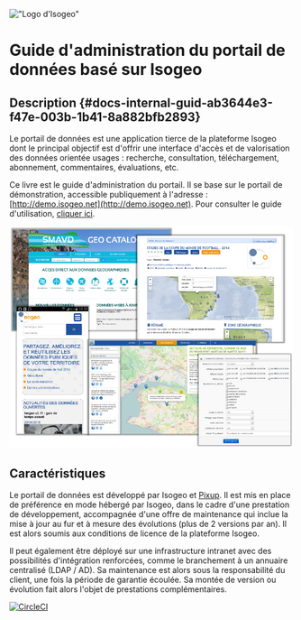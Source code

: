 ![&quot;Logo d&apos;Isogeo&quot;](https://www.isogeo.com/images/isogeo/logo-isogeo.png)

# Guide d'administration du portail de données basé sur Isogeo

## Description {#docs-internal-guid-ab3644e3-f47e-003b-1b41-8a882bfb2893}

Le portail de données est une application tierce de la plateforme Isogeo dont le principal objectif est d'offrir une interface d'accès et de valorisation des données orientée usages : recherche, consultation, téléchargement, abonnement, commentaires, évaluations, etc.

Ce livre est le guide d'administration du portail. Il se base sur le portail de démonstration, accessible publiquement à l'adresse : [http://demo.isogeo.net](http://demo.isogeo.net). Pour consulter le guide d'utilisation, [cliquer ici](https://www.gitbook.com/book/isogeo/app-portal-pixup-user/).

![&quot;Patchwork de portails Isogeo - Image de couverture&quot;](/assets/cover_portfolio.png)

## Caractéristiques

Le portail de données est développé par Isogeo et [Pixup](http://www.pixup.com/). Il est mis en place de préférence en mode hébergé par Isogeo, dans le cadre d'une prestation de développement, accompagnée d'une offre de maintenance qui inclue la mise à jour au fur et à mesure des évolutions \(plus de 2 versions par an\). Il est alors soumis aux conditions de licence de la plateforme Isogeo.

Il peut également être déployé sur une infrastructure intranet avec des possibilités d'intégration renforcées, comme le branchement à un annuaire centralisé \(LDAP / AD\). Sa maintenance est alors sous la responsabilité du client, une fois la période de garantie écoulée. Sa montée de version ou évolution fait alors l'objet de prestations complémentaires.

[![CircleCI](https://circleci.com/gh/isogeo/doc-portal-pixup-admin.svg?style=svg)](https://circleci.com/gh/isogeo/doc-portal-pixup-admin)
